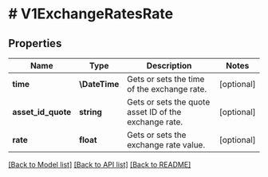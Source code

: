 # # V1ExchangeRatesRate

## Properties

Name | Type | Description | Notes
------------ | ------------- | ------------- | -------------
**time** | **\DateTime** | Gets or sets the time of the exchange rate. | [optional]
**asset_id_quote** | **string** | Gets or sets the quote asset ID of the exchange rate. | [optional]
**rate** | **float** | Gets or sets the exchange rate value. | [optional]

[[Back to Model list]](../../README.md#models) [[Back to API list]](../../README.md#endpoints) [[Back to README]](../../README.md)
